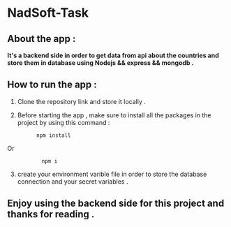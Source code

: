 # NadSoft-Task 

## About the app : 

**It's a backend side in order to get data from api about the countries and store them in database using Nodejs && express && mongodb .**  

## How to run the app : 

1. Clone the repository link and store it locally . 
2. Before starting the app , make sure to install all the packages in the project by using this command : 

             npm install 

Or     

               npm i 


3. create your environment varible file in order to store the database connection and your secret variables . 


## Enjoy using the backend side for this project and thanks for reading . 
